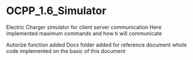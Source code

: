 # OCPP_1.6_Simulator
Electric Charger simulator for client server communication 
Here implemented maximum commands and how ti will communicate

Autorize function added
Docs folder added for reference document whole code implemented on the basic of this document
